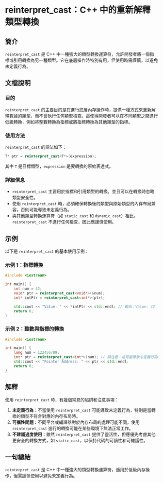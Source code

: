 <!--
Meta Description: # reinterpret_cast：C++ 中的重新解釋類型轉換 ## 簡介 `reinterpret_cast` 是 C++ 中一種強大的類型轉換運算符，允許開發者將一個指標或引用轉換為另一種類型。它在底層操作時特別有用，但使用時需謹慎，以避免未定義行為。 ## 文檔說明 ### 目的 `rei...
Meta Keywords: reinterpret_cast, int, ptr, num, std
-->

# reinterpret_cast：C++ 中的重新解釋類型轉換

## 簡介
`reinterpret_cast` 是 C++ 中一種強大的類型轉換運算符，允許開發者將一個指標或引用轉換為另一種類型。它在底層操作時特別有用，但使用時需謹慎，以避免未定義行為。

## 文檔說明
### 目的
`reinterpret_cast` 的主要目的是在進行底層內存操作時，提供一種方式來重新解釋數據的類型，而不會執行任何類型檢查。這使得開發者可以在不同類型之間進行低級轉換，例如將整數轉換為指標或將指標轉換為其他類型的指標。

### 使用方法
`reinterpret_cast` 的語法如下：
```cpp
T* ptr = reinterpret_cast<T*>(expression);
```
其中 `T` 是目標類型，`expression` 是要轉換的原始表達式。

### 詳細信息
- `reinterpret_cast` 主要用於指標和引用類型的轉換，並且可以在轉換時忽略類型安全性。
- 使用 `reinterpret_cast` 時，必須確保轉換後的類型與原始類型的內存布局兼容，否則可能導致未定義行為。
- 與其他類型轉換運算符（如 `static_cast` 和 `dynamic_cast`）相比，`reinterpret_cast` 不進行任何檢查，因此應謹慎使用。

## 示例
以下是 `reinterpret_cast` 的基本使用示例：

### 示例 1：指標轉換
```cpp
#include <iostream>

int main() {
    int num = 42;
    void* ptr = reinterpret_cast<void*>(&num);
    int* intPtr = reinterpret_cast<int*>(ptr);

    std::cout << "Value: " << *intPtr << std::endl; // 輸出：Value: 42
    return 0;
}
```

### 示例 2：整數與指標的轉換
```cpp
#include <iostream>

int main() {
    long num = 123456789;
    int* ptr = reinterpret_cast<int*>(num); // 請注意：這可能導致未定義行為
    std::cout << "Pointer Address: " << ptr << std::endl;
    return 0;
}
```

## 解釋
使用 `reinterpret_cast` 時，有幾個常見的陷阱和注意事項：
1. **未定義行為**：不當使用 `reinterpret_cast` 可能導致未定義行為，特別是當轉換的類型不符合對應的內存布局時。
2. **可攜性問題**：不同平台或編譯器對於內存布局的處理可能不同，使用 `reinterpret_cast` 進行的轉換可能在某些環境下無法正常工作。
3. **不建議過度使用**：雖然 `reinterpret_cast` 提供了靈活性，但應優先考慮其他更安全的轉換方式，如 `static_cast`，以保持代碼的可讀性和可維護性。

## 一句總結
`reinterpret_cast` 是 C++ 中一種強大的類型轉換運算符，適用於低級內存操作，但需謹慎使用以避免未定義行為。